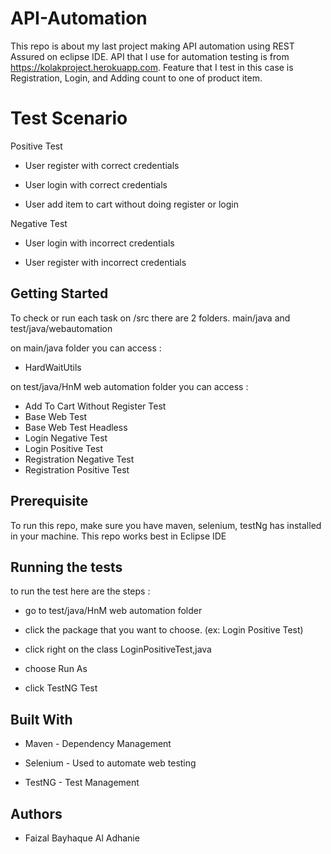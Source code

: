 # API-Automation

This repo is about my last project making API automation using REST Assured on eclipse IDE. API that I use for automation testing is from https://kolakproject.herokuapp.com. Feature that I test in this case is Registration, Login, and Adding count to one of product item. 

# Test Scenario

Positive Test

* User register with correct credentials

* User login with correct credentials

* User add item to cart without doing register or login

Negative Test

* User login with incorrect credentials

* User register with incorrect credentials

## Getting Started

To check or run each task on /src there are 2 folders. main/java and test/java/webautomation

on main/java folder you can access :

* HardWaitUtils

on test/java/HnM web automation folder you can access :

* Add To Cart Without Register Test
* Base Web Test
* Base Web Test Headless
* Login Negative Test
* Login Positive Test
* Registration Negative Test
* Registration Positive Test

## Prerequisite

To run this repo, make sure you have maven, selenium, testNg has installed in your machine. This repo works best in Eclipse IDE
## Running the tests
to run the test here are the steps :

* go to test/java/HnM web automation folder

* click the package that you want to choose. (ex: Login Positive Test)

* click right on the class LoginPositiveTest,java

* choose Run As

* click TestNG Test

## Built With
* Maven - Dependency Management

* Selenium - Used to automate web testing

* TestNG - Test Management

## Authors

* Faizal Bayhaque Al Adhanie

